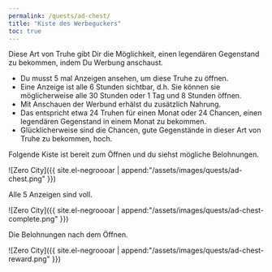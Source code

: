 ```yaml
---
permalink: /quests/ad-chest/
title: "Kiste des Werbeguckers"
toc: true
---
```


Diese Art von Truhe gibt Dir die Möglichkeit, einen legendären Gegenstand zu bekommen, indem Du Werbung anschaust.

- Du musst 5 mal Anzeigen ansehen, um diese Truhe zu öffnen.
- Eine Anzeige ist alle 6 Stunden sichtbar, d.h. Sie können sie möglicherweise alle 30 Stunden oder 1 Tag und 8 Stunden öffnen.
- Mit Anschauen der Werbund erhälst du zusätzlich Nahrung.
- Das entspricht etwa 24 Truhen für einen Monat oder 24 Chancen, einen legendären Gegenstand in einem Monat zu bekommen.
- Glücklicherweise sind die Chancen, gute Gegenstände in dieser Art von Truhe zu bekommen, hoch.

Folgende Kiste ist bereit zum Öffnen und du siehst mögliche Belohnungen.

![Zero City]({{ site.el-negroooar | append:"/assets/images/quests/ad-chest.png" }})

Alle 5 Anzeigen sind voll.

![Zero City]({{ site.el-negroooar | append:"/assets/images/quests/ad-chest-complete.png" }})

Die Belohnungen nach dem Öffnen.

![Zero City]({{ site.el-negroooar | append:"/assets/images/quests/ad-chest-reward.png" }})

